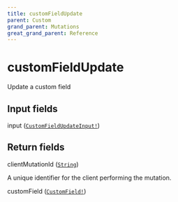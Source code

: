 ```yaml
---
title: customFieldUpdate
parent: Custom
grand_parent: Mutations
great_grand_parent: Reference
---
```


# customFieldUpdate

Update a custom field

## Input fields

<div class="field-entry ">
  <span id="input" class="field-name anchored">input (<code><a href="/docs/reference/input_object/customfieldupdateinput">CustomFieldUpdateInput!</a></code>)</span>

  <div class="description-wrapper">

  </div>
</div>

## Return fields

<div class="field-entry ">
  <span id="clientmutationid" class="field-name anchored">clientMutationId (<code><a href="/docs/reference/scalar/string">String</a></code>)</span>

  <div class="description-wrapper">
   <p>A unique identifier for the client performing the mutation.</p>

  </div>
</div>

<div class="field-entry ">
  <span id="customfield" class="field-name anchored">customField (<code><a href="/docs/reference/object/customfield">CustomField!</a></code>)</span>

  <div class="description-wrapper">

  </div>
</div>

